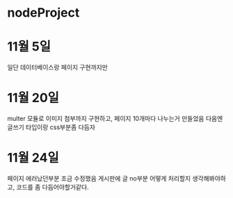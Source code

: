 # nodeProject

# 11월 5일 
일단 데이터베이스랑 페이지 구현까지만 

# 11월 20일
multer 모듈로 이미지 첨부까지 구현하고, 페이지 10개마다 나누는거 만들었음
다음엔 글쓰기 타입이랑 css부분좀 다듬자

# 11월 24일
페이지 에러났던부분 조금 수정했음
게시판에 글 no부분 어떻게 처리할지 생각해봐야하고, 코드를 좀 다듬어야할거같다.